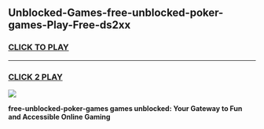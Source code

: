 
## Unblocked-Games-free-unblocked-poker-games-Play-Free-ds2xx
<h3>
<a href="https://premium76.site?title=free-unblocked-poker-games&ref=10A">CLICK TO PLAY</a></h3>
<hr>

<h3>
<a href="https://premium76.site?title=free-unblocked-poker-games&ref=10A">CLICK 2 PLAY</a>
  
</h3>

<a href="https://premium76.site?title=free-unblocked-poker-games&ref=10A"><img src="https://clearcache.store/games.png"></a>


**free-unblocked-poker-games games unblocked: Your Gateway to Fun and Accessible Online Gaming**
